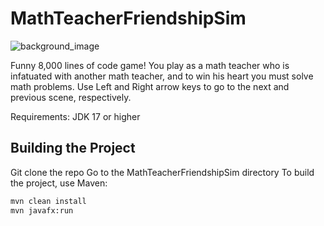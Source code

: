﻿# MathTeacherFriendshipSim
 ![background_image](https://github.com/user-attachments/assets/72458ebe-31d5-4042-beec-36c54278dd3a)


Funny 8,000 lines of code game! You play as a math teacher who is infatuated with another math teacher, and to win his heart you must solve math problems. 
Use Left and Right arrow keys to go to the next and previous scene, respectively.

Requirements: JDK 17 or higher


## Building the Project 
Git clone the repo
Go to the MathTeacherFriendshipSim directory
To build the project, use Maven:
```bash
mvn clean install
mvn javafx:run
```




